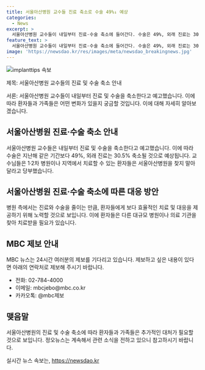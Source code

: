```yaml
---
title: 서울아산병원 교수들 진료 축소로 수술 49%↓ 예상
categories:
  - News
excerpt: >
  서울아산병원 교수들이 내일부터 진료·수술 축소에 들어간다. 수술은 49%, 외래 진료는 30.5% 축소될 것이며, 1·2차 병원이나 지역에서 치료 가능한 환자들은 서울아산병원을 찾지 말아야 한다고 당부했다. MBC 뉴스는 24시간 제보를 기다리고 있다.
feature_text: >
  서울아산병원 교수들이 내일부터 진료·수술 축소에 들어간다. 수술은 49%, 외래 진료는 30.5% 축소될 것이며, 1·2차 병원이나 지역에서 치료 가능한 환자들은 서울아산병원을 찾지 말아야 한다고 당부했다. MBC 뉴스는 24시간 제보를 기다리고 있다.
image: 'https://newsdao.kr/res/images/meta/newsdao_breakingnews.jpg'
---
```


<p><img src="https://newsdao.kr/res/images/meta/newsdao_breakingnews.jpg" alt="implanttips 속보" /></p>

<p>제목: 서울아산병원 교수들의 진료 및 수술 축소 안내</p>

<p>서론:
서울아산병원 교수들이 내일부터 진료 및 수술을 축소한다고 예고했습니다. 이에 따라 환자들과 가족들은 어떤 변화가 있을지 궁금할 것입니다. 이에 대해 자세히 알아보겠습니다.</p>

<h2 data-ke-size="size26">서울아산병원 진료·수술 축소 안내</h2>

<p>서울아산병원 교수들은 내일부터 진료 및 수술을 축소한다고 예고했습니다. 이에 따라 수술은 지난해 같은 기간보다 49%, 외래 진료는 30.5% 축소될 것으로 예상됩니다. 교수님들은 1·2차 병원이나 지역에서 치료할 수 있는 환자들은 서울아산병원을 찾지 말아 달라고 당부했습니다.</p>

<h2 data-ke-size="size26">서울아산병원 진료·수술 축소에 따른 대응 방안</h2>

<p>병원 측에서는 진료와 수술을 줄이는 만큼, 환자들에게 보다 효율적인 치료 및 대응을 제공하기 위해 노력할 것으로 보입니다. 이에 환자들은 다른 대규모 병원이나 의료 기관을 찾아 치료받을 필요가 있습니다.</p>

<h2 data-ke-size="size26">MBC 제보 안내</h2>

<p>MBC 뉴스는 24시간 여러분의 제보를 기다리고 있습니다. 제보하고 싶은 내용이 있다면 아래의 연락처로 제보해 주시기 바랍니다.</p>

<ul>
    <li>전화: 02-784-4000</li>
    <li>이메일: mbcjebo@mbc.co.kr</li>
    <li>카카오톡: @mbc제보</li>
</ul>

<h2 data-ke-size="size26">맺음말</h2>

<p>서울아산병원의 진료 및 수술 축소에 따라 환자들과 가족들은 추가적인 대처가 필요할 것으로 보입니다. 정오뉴스는 계속해서 관련 소식을 전하고 있으니 참고하시기 바랍니다.</p>
실시간 뉴스 속보는, <a href="https://newsdao.kr" rel="dofollow">https://newsdao.kr</a>


